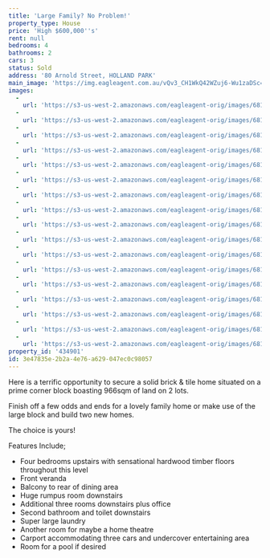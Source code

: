 ```yaml
---
title: 'Large Family? No Problem!'
property_type: House
price: 'High $600,000''s'
rent: null
bedrooms: 4
bathrooms: 2
cars: 3
status: Sold
address: '80 Arnold Street, HOLLAND PARK'
main_image: 'https://img.eagleagent.com.au/vQv3_CH1WkQ42WZuj6-Wu1zaDSc=/1280x854/smart/https://s3-us-west-2.amazonaws.com/eagleagent-orig/images/6818799/104921064-image-M.jpg'
images:
  -
    url: 'https://s3-us-west-2.amazonaws.com/eagleagent-orig/images/6818815/104921064-image-Q.jpg'
  -
    url: 'https://s3-us-west-2.amazonaws.com/eagleagent-orig/images/6818814/104921064-image-P.jpg'
  -
    url: 'https://s3-us-west-2.amazonaws.com/eagleagent-orig/images/6818813/104921064-image-O.jpg'
  -
    url: 'https://s3-us-west-2.amazonaws.com/eagleagent-orig/images/6818812/104921064-image-N.jpg'
  -
    url: 'https://s3-us-west-2.amazonaws.com/eagleagent-orig/images/6818811/104921064-image-L.jpg'
  -
    url: 'https://s3-us-west-2.amazonaws.com/eagleagent-orig/images/6818810/104921064-image-K.jpg'
  -
    url: 'https://s3-us-west-2.amazonaws.com/eagleagent-orig/images/6818809/104921064-image-J.jpg'
  -
    url: 'https://s3-us-west-2.amazonaws.com/eagleagent-orig/images/6818808/104921064-image-I.jpg'
  -
    url: 'https://s3-us-west-2.amazonaws.com/eagleagent-orig/images/6818807/104921064-image-H.jpg'
  -
    url: 'https://s3-us-west-2.amazonaws.com/eagleagent-orig/images/6818806/104921064-image-G.jpg'
  -
    url: 'https://s3-us-west-2.amazonaws.com/eagleagent-orig/images/6818805/104921064-image-F.jpg'
  -
    url: 'https://s3-us-west-2.amazonaws.com/eagleagent-orig/images/6818804/104921064-image-E.jpg'
  -
    url: 'https://s3-us-west-2.amazonaws.com/eagleagent-orig/images/6818803/104921064-image-D.jpg'
  -
    url: 'https://s3-us-west-2.amazonaws.com/eagleagent-orig/images/6818802/104921064-image-C.jpg'
  -
    url: 'https://s3-us-west-2.amazonaws.com/eagleagent-orig/images/6818801/104921064-image-B.jpg'
  -
    url: 'https://s3-us-west-2.amazonaws.com/eagleagent-orig/images/6818800/104921064-image-A.jpg'
  -
    url: 'https://s3-us-west-2.amazonaws.com/eagleagent-orig/images/6818799/104921064-image-M.jpg'
property_id: '434901'
id: 3e47835e-2b2a-4e76-a629-047ec0c98057
---
```

Here is a terrific opportunity to secure a solid brick & tile home situated on a prime corner block boasting 966sqm of land on 2 lots.

Finish off a few odds and ends for a lovely family home or make use of the large block and build two new homes.

The choice is yours!

Features Include;
-  Four bedrooms upstairs with sensational hardwood timber floors throughout this level
-  Front veranda
-  Balcony to rear of dining area
-  Huge rumpus room downstairs
-  Additional three rooms downstairs plus office
-  Second bathroom and toilet downstairs
-  Super large laundry
-  Another room for maybe a home theatre
-  Carport accommodating three cars and undercover entertaining area
-  Room for a pool if desired